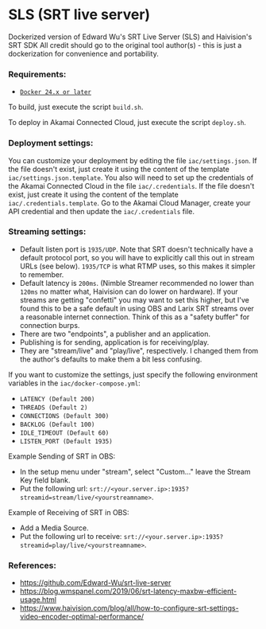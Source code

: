 # SLS (SRT live server)
Dockerized version of Edward Wu's SRT Live Server (SLS) and Haivision's SRT SDK
All credit should go to the original tool author(s) - this is just a dockerization for convenience and portability.

### Requirements:
- [`Docker 24.x or later`](https://www.docker.com)

To build, just execute the script `build.sh`.

To deploy in Akamai Connected Cloud, just execute the script `deploy.sh`.

### Deployment settings:
You can customize your deployment by editing the file `iac/settings.json`. If the file doesn't exist, just create it
using the content of the template `iac/settings.json.template`. You also will need to set up the credentials of the 
Akamai Connected Cloud in the file `iac/.credentials`. If the file doesn't exist, just create it using the content of
the template `iac/.credentials.template`. Go to the Akamai Cloud Manager, create your API credential and then update 
the `iac/.credentials` file. 

### Streaming settings:
* Default listen port is `1935/UDP`. Note that SRT doesn't technically have a default protocol port, so you will have to 
explicitly call this out in stream URLs (see below). `1935/TCP` is what RTMP uses, so this makes it simpler to remember.
* Default latency is `200ms`. (Nimble Streamer recommended no lower than `120ms` no matter what, Haivision can do lower 
on hardware). If your streams are getting "confetti" you may want to set this higher, but I've found this to be a safe 
default in using OBS and Larix SRT streams over a reasonable internet connection. Think of this as a "safety buffer" 
for connection burps.
* There are two "endpoints", a publisher and an application. 
* Publishing is for sending, application is for receiving/play. 
* They are "stream/live" and "play/live", respectively. I changed them from the author's defaults to make them a bit 
less confusing.

If you want to customize the settings, just specify the following environment variables in the `iac/docker-compose.yml`:
- `LATENCY (Default 200)`
- `THREADS (Default 2)`
- `CONNECTIONS (Default 300)`
- `BACKLOG (Default 100)`
- `IDLE_TIMEOUT (Default 60)`
- `LISTEN_PORT (Default 1935)`

Example Sending of SRT in OBS:
* In the setup menu under "stream", select "Custom..."  leave the Stream Key field blank.
* Put the following url: `srt://<your.server.ip>:1935?streamid=stream/live/<yourstreamname>`.

Example of Receiving of SRT in OBS:
* Add a Media Source.
* Put the following url to receive: `srt://<your.server.ip>:1935?streamid=play/live/<yourstreamname>`.

### References:
- https://github.com/Edward-Wu/srt-live-server
- https://blog.wmspanel.com/2019/06/srt-latency-maxbw-efficient-usage.html
- https://www.haivision.com/blog/all/how-to-configure-srt-settings-video-encoder-optimal-performance/